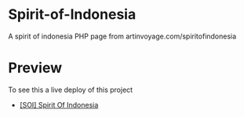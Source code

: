 # Spirit-of-Indonesia
A spirit of indonesia PHP page from artinvoyage.com/spiritofindonesia

# Preview
To see this a live deploy of this project

  * [[SOI] Spirit Of Indonesia](https://spirit-of-indonesia.netlify.app/#)

